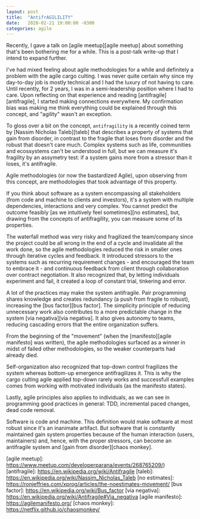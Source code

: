 ```yaml
---
layout: post
title:  "AntifrAGILILITY"
date:   2020-02-21 19:00:00 -0300
categories: agile
---
```


Recently, I gave a talk on [agile meetup][agile meetup] about something that's been bothering me for a while. This is a post-talk write-up that I intend to expand further.

I've had mixed feeling about agile methodologies for a while and definitely a problem with the agile cargo culting.
I was never quite certain why since my day-to-day job is mostly technical and I had the luxury of not having to care.
Until recently, for 2 years, I was in a semi-leadership position where I had to care.
Upon reflecting on that experience and reading [antifragile][antifragile], I started making connections everywhere.
My confirmation bias was making me think everything could be explained through this concept, and "agility" wasn't an exception.

To gloss over a bit on the concept, `antifragility` is a recently coined term by [Nassim Nicholas Taleb][taleb] that describes a property of systems that gain from disorder, in contrast to the fragile that loses from disorder and the robust that doesn't care much.
Complex systems such as life, communities and ecossystems can't be understood in full, but we can measure it's fragility by an assymetry test: if a system gains more from a stressor than it loses, it's antifragile.

Agile methodologies (or now the bastardized Agile), upon observing from this concept, are methodologies that took advantage of this property.

If you think about software as a system encompassing all stakeholders (from code and machine to clients and investors), it's a system with multiple dependencies, interactions and very complex.
You cannot predict the outcome feasibly [as we intuitively feel sometimes][no estimates], but, drawing from the concepts of antifragility, you can measure some of its properties.

The waterfall method was very risky and fragilized the team/company since the project could be all wrong in the end of a cycle and invalidate all the work done, so the agile methodologies reduced the risk in smaller ones through iterative cycles and feedback.
It introduced stressors to the systems such as recurring requirement changes - and encouraged the team to embrace it - and continuous feedback from client through collaboration over contract negotiation.
It also recognized that, by letting individuals experiment and fail, it created a loop of constant trial, tinkering and error.

A lot of the practices may make the system antifragile.
Pair programming shares knowledge and creates redundancy (a push from fragile to robust), increasing the [bus factor][bus factor].
The simplicity principle of reducing unnecessary work also contributes to a more predictable change in the system [via negativa][via negativa].
It also gives autonomy to teams, reducing cascading errors that the entire organization suffers.

From the beginning of the "movement" (when the [manifesto][agile manifesto] was written), the agile methodologies surfaced as a winner in midst of failed other methodologies, so the weaker counterparts had already died.

Self-organization also recognized that top-down control fragilizes the system whereas bottom-up emergence antifragilizes it.
This is why the cargo culting agile applied top-down rarely works and successfull examples comes from working with motivated individuals (as the manifesto states).

Lastly, agile principles also applies to individuals, as we can see in programming good practices in general: TDD, incremental paced changes, dead code removal.

Software is code and machine.
This definition would make software at most robust since it's an inanimate artifact.
But software that is constantly maintained gain system properties because of the human interaction (users, maintainers) and, hence, with the proper stressors, can become an antifragile system and [gain from disorder][chaos monkey].

[agile meetup]: https://www.meetup.com/developerparana/events/268765209/)
[antifragile]: https://en.wikipedia.org/wiki/Antifragile
[taleb]: https://en.wikipedia.org/wiki/Nassim_Nicholas_Taleb
[no estimates]: https://ronjeffries.com/xprog/articles/the-noestimates-movement/
[bus factor]: https://en.wikipedia.org/wiki/Bus_factor
[via negativa]: https://en.wikipedia.org/wiki/Antifragile#Via_negativa
[agile manifesto]: https://agilemanifesto.org/
[chaos monkey]: https://netflix.github.io/chaosmonkey/
